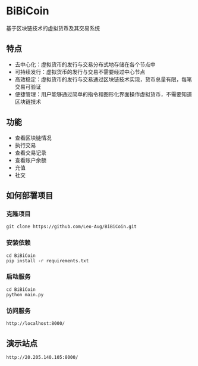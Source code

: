 # BiBiCoin
基于区块链技术的虚拟货币及其交易系统

## 特点
- 去中心化：虚拟货币的发行与交易分布式地存储在各个节点中
- 可持续发行：虚拟货币的发行与交易不需要经过中心节点
- 高效稳定：虚拟货币的发行与交易通过区块链技术实现，货币总量有限，每笔交易可验证
- 便捷管理：用户能够通过简单的指令和图形化界面操作虚拟货币，不需要知道区块链技术

## 功能
- 查看区块链情况
- 执行交易
- 查看交易记录
- 查看账户余额
- 充值
- 社交

## 如何部署项目

### 克隆项目

    git clone https://github.com/Leo-Aug/BiBiCoin.git

### 安装依赖

    cd BiBiCoin
    pip install -r requirements.txt

### 启动服务

    cd BiBiCoin
    python main.py

### 访问服务
    
    http://localhost:8000/

## 演示站点

    http://20.205.140.105:8000/

